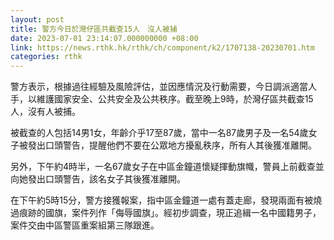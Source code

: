 ```yaml
---
layout: post
title: 警方今日於灣仔區共截查15人　沒人被捕
date: 2023-07-01 23:14:07.000000000 +08:00
link: https://news.rthk.hk/rthk/ch/component/k2/1707138-20230701.htm
categories: rthk
---
```


警方表示，根據過往經驗及風險評估，並因應情況及行動需要，今日調派適當人手，以維護國家安全、公共安全及公共秩序。截至晚上9時，於灣仔區共截查15人，沒有人被捕。

被截查的人包括14男1女，年齡介乎17至87歲，當中一名87歲男子及一名54歲女子被發出口頭警告，提醒他們不要在公眾地方擾亂秩序，所有人其後獲准離開。

另外，下午約4時半，一名67歲女子在中區金鐘道懷疑揮動旗幟，警員上前截查並向她發出口頭警告，該名女子其後獲准離開。

在下午約5時15分，警方接獲報案，指中區金鐘道一處有蓋走廊，發現兩面有被燒過痕跡的國旗，案件列作「侮辱國旗」。經初步調查，現正追緝一名中國籍男子，案件交由中區警區重案組第三隊跟進。
